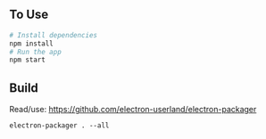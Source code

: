 ## To Use

```bash
# Install dependencies
npm install
# Run the app
npm start
```

## Build
Read/use: https://github.com/electron-userland/electron-packager
```
electron-packager . --all
```
